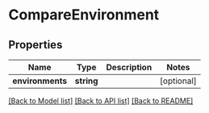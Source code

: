 # CompareEnvironment

## Properties
Name | Type | Description | Notes
------------ | ------------- | ------------- | -------------
**environments** | **string** |  | [optional] 

[[Back to Model list]](../README.md#documentation-for-models) [[Back to API list]](../README.md#documentation-for-api-endpoints) [[Back to README]](../README.md)

